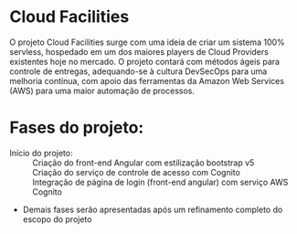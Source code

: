 # Cloud Facilities

O projeto Cloud Facilities surge com uma ideia de criar um sistema 100% servless, hospedado em um dos maiores players de Cloud Providers existentes hoje no mercado.
O projeto contará com métodos ágeis para controle de entregas, adequando-se à cultura DevSecOps para uma melhoria contínua, com apoio das ferramentas da Amazon Web Services (AWS) para uma maior automação de processos. 

# Fases do projeto:

<dl>
<dt>Início do projeto:</dt>
<dd> Criação do front-end Angular com estilização bootstrap v5</dd>
<dd> Criação do serviço de controle de acesso com Cognito</dd>
<dd> Integração de página de login (front-end angular) com serviço AWS Cognito</dd>
</dl>

* Demais fases serão apresentadas após um refinamento completo do escopo do projeto
